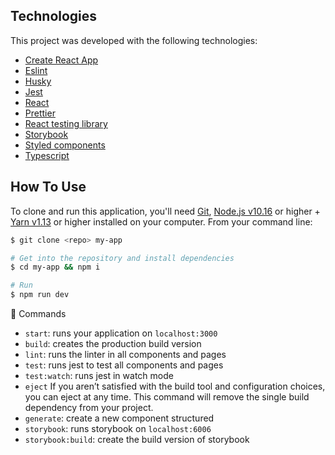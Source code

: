 ## Technologies

This project was developed with the following technologies:

- [Create React App](https://reactjs.org/docs/create-a-new-react-app.html)
- [Eslint](https://eslint.org/)
- [Husky](https://github.com/typicode/husky)
- [Jest](https://jestjs.io/)
- [React](https://reactjs.org/)
- [Prettier](https://prettier.io/)
- [React testing library](https://testing-library.com/docs/react-testing-library/intro)
- [Storybook](https://storybook.js.org/)
- [Styled components](https://styled-components.com/)
- [Typescript](https://www.typescriptlang.org/)

## How To Use

To clone and run this application, you'll need [Git](https://git-scm.com), [Node.js v10.16](https://nodejs.org/) or higher + [Yarn v1.13](https://yarnpkg.com/) or higher installed on your computer. From your command line:

```bash
$ git clone <repo> my-app

# Get into the repository and install dependencies
$ cd my-app && npm i

# Run
$ npm run dev
```

🔨 Commands
- `start`: runs your application on `localhost:3000`
- `build`: creates the production build version
- `lint`: runs the linter in all components and pages
- `test`: runs jest to test all components and pages
- `test:watch`: runs jest in watch mode
- `eject` If you aren’t satisfied with the build tool and configuration choices, you can eject at any time. This command will remove the single build dependency from your project.
- `generate`: create a new component structured
- `storybook`: runs storybook on `localhost:6006`
- `storybook:build`: create the build version of storybook
